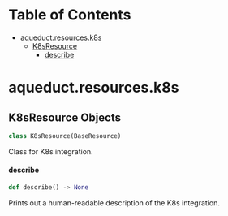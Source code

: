 # Table of Contents

* [aqueduct.resources.k8s](#aqueduct.resources.k8s)
  * [K8sResource](#aqueduct.resources.k8s.K8sResource)
    * [describe](#aqueduct.resources.k8s.K8sResource.describe)

<a id="aqueduct.resources.k8s"></a>

# aqueduct.resources.k8s

<a id="aqueduct.resources.k8s.K8sResource"></a>

## K8sResource Objects

```python
class K8sResource(BaseResource)
```

Class for K8s integration.

<a id="aqueduct.resources.k8s.K8sResource.describe"></a>

#### describe

```python
def describe() -> None
```

Prints out a human-readable description of the K8s integration.

